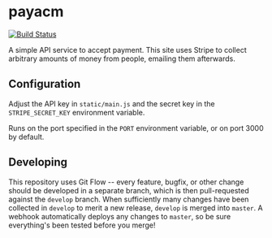 # payacm

[![Build Status](https://travis-ci.org/acmumn/payacm.svg?branch=develop)](https://travis-ci.org/acmumn/payacm)

A simple API service to accept payment. This site uses Stripe to collect
arbitrary amounts of money from people, emailing them afterwards.

## Configuration

Adjust the API key in `static/main.js` and the secret key in the
`STRIPE_SECRET_KEY` environment variable.

Runs on the port specified in the `PORT` environment variable, or on port 3000
by default.

## Developing

This repository uses Git Flow -- every feature, bugfix, or other change should
be developed in a separate branch, which is then pull-requested against the
`develop` branch. When sufficiently many changes have been collected in
`develop` to merit a new release, `develop` is merged into `master`. A webhook
automatically deploys any changes to `master`, so be sure everything's been
tested before you merge!
